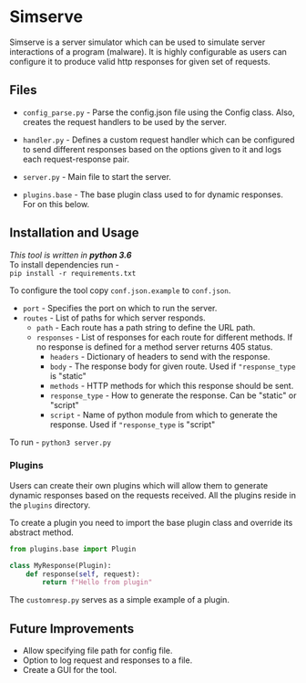 # Simserve
Simserve is a server simulator which can be used to simulate server interactions of a program (malware). It is highly configurable as users can configure it to produce valid http responses for given set of requests.

## Files
* `config_parse.py` - Parse the config.json file using the Config class. Also,
                      creates the request handlers to be used by the server. 
* `handler.py` - Defines a custom request handler which can be configured to send 
                 different responses based on the options given to it and logs each 
                 request-response pair.
* `server.py` - Main file to start the server.

* `plugins.base` - The base plugin class used to for dynamic responses. For on this below.

## Installation and Usage
*This tool is written in **python 3.6***  
To install dependencies run -  
`pip install -r requirements.txt`

To configure the tool copy `conf.json.example` to `conf.json`.
- `port` - Specifies the port on which to run the server.
- `routes` - List of paths for which server responds.
  - `path` - Each route has a path string to define the URL path.
  - `responses` - List of responses for each route for different methods. If no
                  response is defined for a method server returns 405 status.
    - `headers` - Dictionary of headers to send with the response.
    - `body` - The response body for given route. Used if `"response_type` is "static"
    - `methods` - HTTP methods for which this response should be sent.
    - `response_type` - How to generate the response. Can be "static" or "script"
    - `script` - Name of python module from which to generate the response. Used if `"response_type` is "script"
    
To run - `python3 server.py`
     
### Plugins
Users can create their own plugins which will allow them to generate dynamic responses based on the requests received. All the plugins reside in the `plugins` directory.

To create a plugin you need to import the base plugin class and override its abstract method.  
```python
from plugins.base import Plugin

class MyResponse(Plugin):
    def response(self, request):
        return f"Hello from plugin"
```         
The `customresp.py` serves as a simple example of a plugin.

## Future Improvements
* Allow specifying file path for config file.
* Option to log request and responses to a file.
* Create a GUI for the tool.
